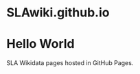# SLAwiki.github.io
<!DOCTYPE html>
<html>
<body>
<h1>Hello World</h1>
<p>SLA Wikidata pages hosted in GitHub Pages.</p>
</body>
</html>
